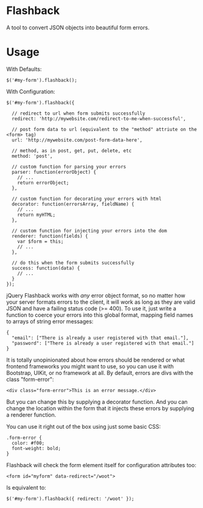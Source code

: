 Flashback
=========
A tool to convert JSON objects into beautiful form errors.

# Usage

With Defaults:
```
$('#my-form').flashback();
```

With Configuration:
```
$('#my-form').flashback({

  // redirect to url when form submits successfully
  redirect: 'http://mywebsite.com/redirect-to-me-when-successful',

  // post form data to url (equivalent to the "method" attriute on the <form> tag)
  url: 'http://mywebsite.com/post-form-data-here',

  // method, as in post, get, put, delete, etc
  method: 'post',

  // custom function for parsing your errors
  parser: function(errorObject) {
    // ...
    return errorObject;
  },

  // custom function for decorating your errors with html
  decorator: function(errorsArray, fieldName) {
    // ...
    return myHTML;
  },

  // custom function for injecting your errors into the dom
  renderer: function(fields) {
    var $form = this;
    // ...
  },

  // do this when the form submits successfully
  success: function(data) {
    // ...
  }
});
```
jQuery Flashback works with *any* error object format, so no matter how your
server formats errors to the client, it will work as long as they are valid
JSON and have a failing status code (>= 400). To use it, just write a function
to coerce your errors into this global format, mapping field names to arrays
of string error messages:

```
{
  "email": ["There is already a user registered with that email."],
  "password": ["There is already a user registered with that email."]
}
```

It is totally unopinionated about how errors should be rendered or what frontend
frameworks you might want to use, so you can use it with Bootstrap, UIKit, or
no framework at all. By default, errors are divs with the class "form-error":

```
<div class="form-error">This is an error message.</div>
```

But you can change this by supplying a decorator function. And you can change the
location within the form that it injects these errors by supplying a renderer
function.

You can use it right out of the box using just some basic CSS:

```
.form-error {
  color: #f00;
  font-weight: bold;
}
```

Flashback will check the form element itself for configuration attributes too:

```
<form id="myform" data-redirect="/woot">
```

Is equivalent to:

```
$('#my-form').flashback({ redirect: '/woot' });
```